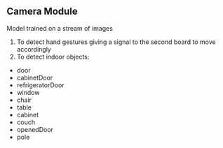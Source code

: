 ## Camera Module


Model trained on a stream of images 
1. To detect hand gestures giving a signal to the second board to move accordingly
2. To detect indoor objects: 
- door
- cabinetDoor
- refrigeratorDoor
- window
- chair
- table
- cabinet
- couch
- openedDoor
- pole
